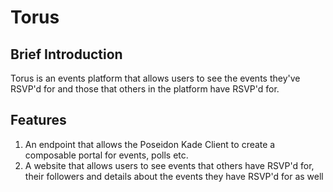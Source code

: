 # Torus

## Brief Introduction

Torus is an events platform that allows users to see the events they've RSVP'd for and those that others in the platform have RSVP'd for.

## Features

1. An endpoint that allows the Poseidon Kade Client to create a composable portal for events, polls etc.
2. A website that allows users to see events that others have RSVP'd for, their followers and details about the events they have RSVP'd for as well
